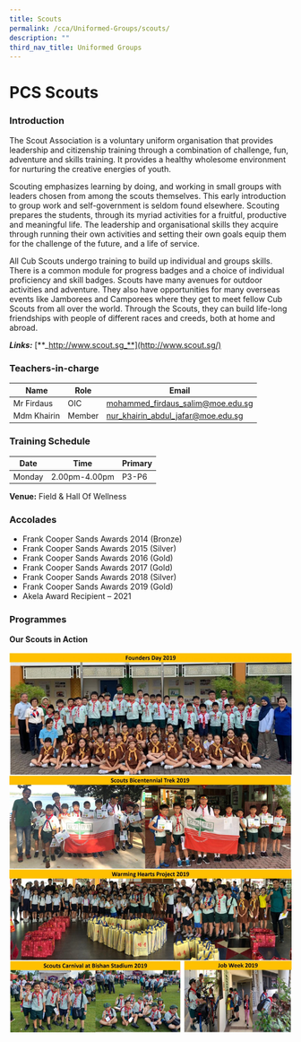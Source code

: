 ```yaml
---
title: Scouts
permalink: /cca/Uniformed-Groups/scouts/
description: ""
third_nav_title: Uniformed Groups
---
```

# PCS Scouts


### Introduction


The Scout Association is a voluntary uniform organisation that provides leadership and citizenship training through a combination of challenge, fun, adventure and skills training. It provides a healthy wholesome environment for nurturing the creative energies of youth.

Scouting emphasizes learning by doing, and working in small groups with leaders chosen from among the scouts themselves. This early introduction to group work and self-government is seldom found elsewhere. Scouting prepares the students, through its myriad activities for a fruitful, productive and meaningful life. The leadership and organisational skills they acquire through running their own activities and setting their own goals equip them for the challenge of the future, and a life of service.

All Cub Scouts undergo training to build up individual and groups skills. There is a common module for progress badges and a choice of individual proficiency and skill badges. Scouts have many avenues for outdoor activities and adventure. They also have opportunities for many overseas events like Jamborees and Camporees where they get to meet fellow Cub Scouts from all over the world. Through the Scouts, they can build life-long friendships with people of different races and creeds, both at home and abroad.

_**Links:**_&nbsp;[**_http://www.scout.sg_**](http://www.scout.sg/)


### Teachers-in-charge

| Name | Role | Email |
| -------- | -------- | -------- |
| Mr Firdaus     | OIC     | mohammed_firdaus_salim@moe.edu.sg     |
| Mdm Khairin      | Member     | nur_khairin_abdul_jafar@moe.edu.sg     |

### Training Schedule

|Date| Time | Primary| 
|-----|----|------|
|Monday|2.00pm-4.00pm |P3-P6|


**Venue:**
 Field & Hall Of Wellness

### Accolades

*   Frank Cooper Sands Awards 2014 (Bronze)
*   Frank Cooper Sands Awards 2015 (Silver)
*   Frank Cooper Sands Awards 2016 (Gold)
*   Frank Cooper Sands Awards 2017 (Gold)
*   Frank Cooper Sands Awards 2018 (Silver)
*   Frank Cooper Sands Awards 2019 (Gold)
*   Akela Award Recipient – 2021

### Programmes


**Our Scouts in Action**

![](/images/Scouts2-2019-1350x1817.jpg)
